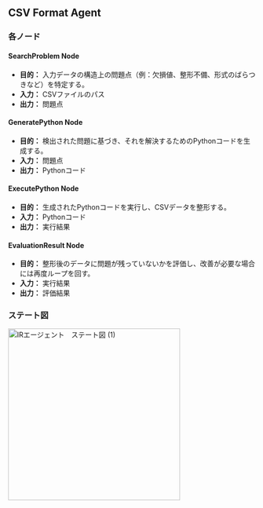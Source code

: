 ﻿## CSV Format Agent

### 各ノード
#### **SearchProblem Node** 
- **目的：** 入力データの構造上の問題点（例：欠損値、整形不備、形式のばらつきなど）を特定する。  
- **入力：** CSVファイルのパス
- **出力：** 問題点

#### **GeneratePython Node**
- **目的：** 検出された問題に基づき、それを解決するためのPythonコードを生成する。
- **入力：** 問題点
- **出力：** Pythonコード

#### **ExecutePython Node**
- **目的：** 生成されたPythonコードを実行し、CSVデータを整形する。
- **入力：** Pythonコード
- **出力：** 実行結果

#### **EvaluationResult Node**
- **目的：** 整形後のデータに問題が残っていないかを評価し、改善が必要な場合には再度ループを回す。
- **入力：** 実行結果
- **出力：** 評価結果

### ステート図
<img width="350" alt="IRエージェント　ステート図 (1)" src="https://github.com/user-attachments/assets/fe70c47e-748a-48b3-ba2f-4a58bb266a51" />
